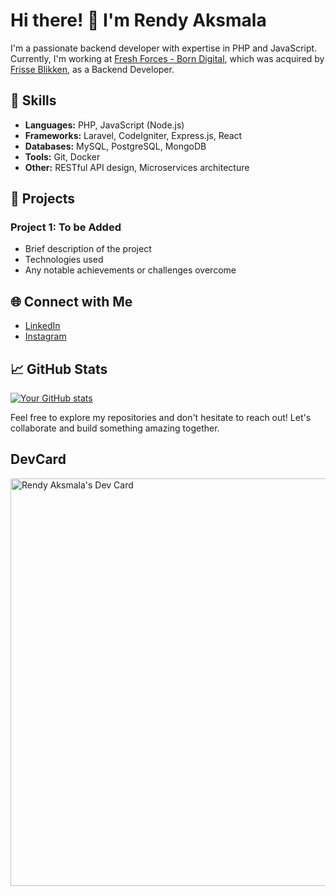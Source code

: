 # Hi there! 👋 I'm Rendy Aksmala

I'm a passionate backend developer with expertise in PHP and JavaScript. Currently, I'm working at [Fresh Forces - Born Digital](https://freshforces.com/), which was acquired by [Frisse Blikken](https://frisseblikken.com/), as a Backend Developer.

## 💼 Skills

- **Languages:** PHP, JavaScript (Node.js)
- **Frameworks:** Laravel, CodeIgniter, Express.js, React
- **Databases:** MySQL, PostgreSQL, MongoDB
- **Tools:** Git, Docker
- **Other:** RESTful API design, Microservices architecture

## 🚀 Projects

### Project 1: To be Added
- Brief description of the project
- Technologies used
- Any notable achievements or challenges overcome

## 🌐 Connect with Me

- [LinkedIn](https://www.linkedin.com/in/raksmala/)
- [Instagram](https://www.instagram.com/raksmala/)

## 📈 GitHub Stats

[![Your GitHub stats](https://github-readme-stats.vercel.app/api?username=raksmala&show_icons=true&theme=radical)](https://github.com/raksmala)

Feel free to explore my repositories and don't hesitate to reach out! Let's collaborate and build something amazing together.

## DevCard

<a href="https://app.daily.dev/raksmala"><img src="https://api.daily.dev/devcards/v2/MFIs9JSOOHTtmK0kJX7yi.png?type=wide&r=48z" width="652" alt="Rendy Aksmala's Dev Card"/></a>
